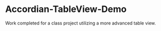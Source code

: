 Accordian-TableView-Demo
========================

Work completed for a class project utilizing a more advanced table view.
